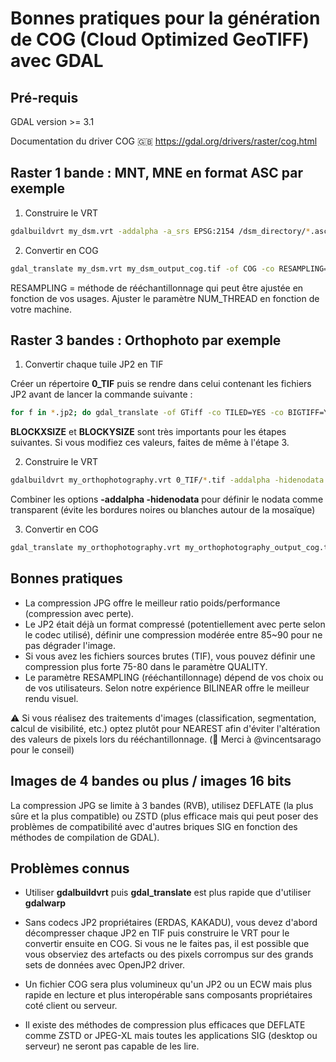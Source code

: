 # Bonnes pratiques pour la génération de COG (Cloud Optimized GeoTIFF) avec GDAL

## Pré-requis

GDAL version >= 3.1

Documentation du driver COG :gb: https://gdal.org/drivers/raster/cog.html

## Raster 1 bande : MNT, MNE en format ASC par exemple

1. Construire le VRT

```bash
gdalbuildvrt my_dsm.vrt -addalpha -a_srs EPSG:2154 /dsm_directory/*.asc
```

2. Convertir en COG

```bash
gdal_translate my_dsm.vrt my_dsm_output_cog.tif -of COG -co RESAMPLING=NEAREST  -co OVERVIEW_RESAMPLING=NEAREST -co COMPRESS=DEFLATE -co PREDICTOR=2 -co NUM_THREADS=20 -co BIGTIFF=IF_NEEDED
```

RESAMPLING = méthode de rééchantillonnage qui peut être ajustée en fonction de vos usages.
Ajuster le paramètre NUM_THREAD en fonction de votre machine.

## Raster 3 bandes : Orthophoto par exemple

1. Convertir chaque tuile JP2 en TIF

Créer un répertoire **0_TIF** puis se rendre dans celui contenant les fichiers JP2 avant de lancer la commande suivante :

```bash
for f in *.jp2; do gdal_translate -of GTiff -co TILED=YES -co BIGTIFF=YES -co BLOCKXSIZE=512 -co BLOCKYSIZE=512 -co NUM_THREADS=20 -co COMPRESS=ZSTD -co PREDICTOR=2 ${f} ../0_TIF/${f%.*}.tif; done
```

**BLOCKXSIZE** et **BLOCKYSIZE** sont très importants pour les étapes suivantes. Si vous modifiez ces valeurs, faites de même à l'étape 3.

2. Construire le VRT

```bash
gdalbuildvrt my_orthophotography.vrt 0_TIF/*.tif -addalpha -hidenodata -a_srs EPSG:2154
```

Combiner les options **-addalpha -hidenodata** pour définir le nodata comme transparent (évite les bordures noires ou blanches autour de la mosaïque)

3. Convertir en COG

```bash
gdal_translate my_orthophotography.vrt my_orthophotography_output_cog.tif -of COG -co BLOCKSIZE=512 -co OVERVIEW_RESAMPLING=BILINEAR -co COMPRESS=JPEG -co QUALITY=85 -co NUM_THREADS=ALL_CPUS -co BIGTIFF=YES
```

## Bonnes pratiques

- La compression JPG offre le meilleur ratio poids/performance (compression avec perte).
- Le JP2 était déjà un format compressé (potentiellement avec perte selon le codec utilisé), définir une compression modérée entre 85~90 pour ne pas dégrader l'image.
- Si vous avez les fichiers sources brutes (TIF), vous pouvez définir une compression plus forte 75-80 dans le paramètre QUALITY.
- Le paramètre RESAMPLING (rééchantillonnage) dépend de vos choix ou de vos utilisateurs. Selon notre expérience BILINEAR offre le meilleur rendu visuel.

:warning: Si vous réalisez des traitements d'images (classification, segmentation, calcul de visibilité, etc.) optez plutôt pour NEAREST afin d'éviter l'altération des valeurs de pixels lors du rééchantillonnage. (:pray: Merci à @vincentsarago pour le conseil)

## Images de 4 bandes ou plus / images 16 bits

La compression JPG se limite à 3 bandes (RVB), utilisez DEFLATE (la plus sûre et la plus compatible) ou ZSTD (plus efficace mais qui peut poser des problèmes de compatibilité avec d'autres briques SIG en fonction des méthodes de compilation de GDAL).

## Problèmes connus

- Utiliser **gdalbuildvrt** puis **gdal_translate** est plus rapide que d'utiliser **gdalwarp**

- Sans codecs JP2 propriétaires (ERDAS, KAKADU), vous devez d'abord décompresser chaque JP2 en TIF puis construire le VRT pour le convertir ensuite en COG.
Si vous ne le faites pas, il est possible que vous observiez des artefacts ou des pixels corrompus sur des grands sets de données avec OpenJP2 driver.

- Un fichier COG sera plus volumineux qu'un JP2 ou un ECW mais plus rapide en lecture et plus interopérable sans composants propriétaires coté client ou serveur.

- Il existe des méthodes de compression plus efficaces que DEFLATE comme ZSTD or JPEG-XL mais toutes les applications SIG (desktop ou serveur) ne seront pas capable de les lire.
